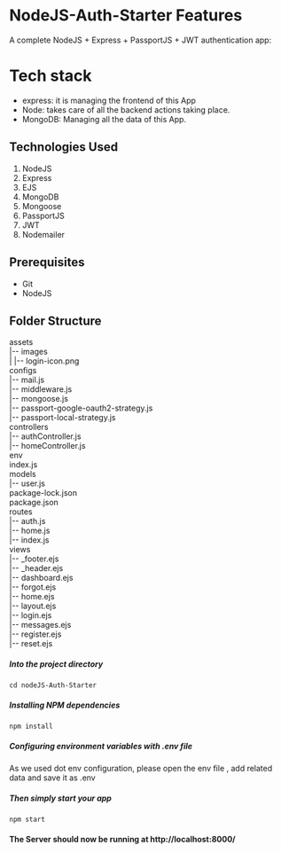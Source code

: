 # NodeJS-Auth-Starter Features
A complete NodeJS + Express + PassportJS + JWT authentication app:

# Tech stack
- express: it is managing the frontend of this App
- Node: takes care of all the backend actions taking place.
- MongoDB: Managing all the data of this App.

## Technologies Used
1.  NodeJS
2.  Express
3.  EJS
4.  MongoDB
5.  Mongoose
6.  PassportJS
7.  JWT
8.  Nodemailer

## Prerequisites
- Git
- NodeJS

## Folder Structure

assets<br>
   |-- images<br>
   |   |-- login-icon.png<br>
configs<br>
   |-- mail.js<br>
   |-- middleware.js<br>
   |-- mongoose.js<br>
   |-- passport-google-oauth2-strategy.js<br>
   |-- passport-local-strategy.js<br>
controllers<br>
   |-- authController.js<br>
   |-- homeController.js<br>
env<br>
index.js<br>
models<br>
   |-- user.js<br>
package-lock.json<br>
package.json<br>
routes<br>
   |-- auth.js<br>
   |-- home.js<br>
   |-- index.js<br>
views<br>
   |-- _footer.ejs<br>
   |-- _header.ejs<br>
   |-- dashboard.ejs<br>
   |-- forgot.ejs<br>
   |-- home.ejs<br>
   |-- layout.ejs<br>
   |-- login.ejs<br>
   |-- messages.ejs<br>
   |-- register.ejs<br>
   |-- reset.ejs<br>


##### Into the project directory

`cd nodeJS-Auth-Starter`

##### Installing NPM dependencies

`npm install`

##### Configuring environment variables with .env file

As we used dot env configuration, please open the env file , add related data and save it as .env

##### Then simply start your app

`npm start`

#### The Server should now be running at http://localhost:8000/
